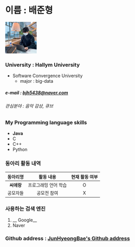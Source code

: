 # 이름 : 배준형
<img src = bjh.jpg height=100 width=100>


### University : Hallym University
+ Software Convergence University
  + major : big-data
##### e-mail : bjh5438@naver.com
###### 관심분야 : 음악 감상, 큐브


### My Programming language skills
* **Java**
* C
* C++
* Python


### 동아리 활동 내역


|동아리명|활동 내용|현재 활동 여부|
|:---:|:---:|:---:|
|**씨애랑**|프로그래밍 언어 학습|O|
|공모자들|공모전 참여|X|


### 사용하는 검색 엔진
1. __ Google__
2. Naver


### Github address : [JunHyeongBae's Github address](https://github.com/JunHyeongBae)
